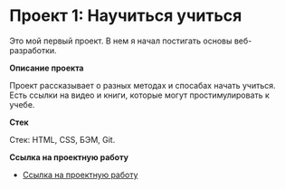 # Проект 1: Научиться учиться

Это мой первый проект. В нем я начал постигать основы веб-разработки.

**Описание проекта**

Проект рассказывает о разных методах и спосабах начать учиться.
Есть ссылки на видео и книги, которые могут простимулировать к учебе.

**Стек**

Стек: HTML, CSS, БЭМ, Git.


**Ссылка на проектную работу**

* [Ссылка на проектную работу]( https://agent1007.github.io/how-to-learn/)
